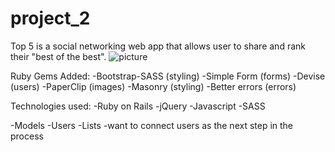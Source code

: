 # project_2

Top 5 is a social networking web app that allows user to share and rank their "best of the best". 
![picture](http://i.imgur.com/bmnBZtj.png)

Ruby Gems Added:
-Bootstrap-SASS (styling)
-Simple Form (forms)
-Devise (users)
-PaperClip (images)
-Masonry (styling)
-Better errors (errors)

Technologies used:
-Ruby on Rails
-jQuery
-Javascript
-SASS

-Models
  -Users
  -Lists
    -want to connect users as the next step in the process
